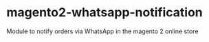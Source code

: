 # magento2-whatsapp-notification
Module to notify orders via WhatsApp in the magento 2 online store
